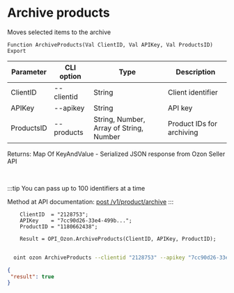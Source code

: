 ﻿---
sidebar_position: 12
---

# Archive products
 Moves selected items to the archive



`Function ArchiveProducts(Val ClientID, Val APIKey, Val ProductsID) Export`

  | Parameter | CLI option | Type | Description |
  |-|-|-|-|
  | ClientID | --clientid | String | Client identifier |
  | APIKey | --apikey | String | API key |
  | ProductsID | --products | String, Number, Array of String, Number | Product IDs for archiving |

  
  Returns:  Map Of KeyAndValue - Serialized JSON response from Ozon Seller API

<br/>

:::tip
You can pass up to 100 identifiers at a time

 Method at API documentation: [post /v1/product/archive](https://docs.ozon.ru/api/seller/#operation/ProductAPI_ProductArchive)
:::
<br/>


```bsl title="Code example"
    ClientID  = "2128753";
    APIKey    = "7cc90d26-33e4-499b...";
    ProductID = "1180662438";

    Result = OPI_Ozon.ArchiveProducts(ClientID, APIKey, ProductID);
```



```sh title="CLI command example"
    
  oint ozon ArchiveProducts --clientid "2128753" --apikey "7cc90d26-33e4-499b..." --products %products%

```

```json title="Result"
{
 "result": true
}
```
